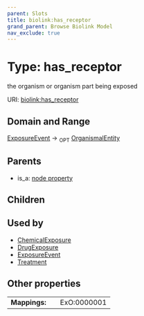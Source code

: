 ```yaml
---
parent: Slots
title: biolink:has_receptor
grand_parent: Browse Biolink Model
nav_exclude: true
---
```


# Type: has_receptor


the organism or organism part being exposed

URI: [biolink:has_receptor](https://w3id.org/biolink/vocab/has_receptor)

## Domain and Range

[ExposureEvent](ExposureEvent.md) ->  <sub>OPT</sub> [OrganismalEntity](OrganismalEntity.md)

## Parents

 *  is_a: [node property](node_property.md)

## Children


## Used by

 * [ChemicalExposure](ChemicalExposure.md)
 * [DrugExposure](DrugExposure.md)
 * [ExposureEvent](ExposureEvent.md)
 * [Treatment](Treatment.md)

## Other properties

|  |  |  |
| --- | --- | --- |
| **Mappings:** | | ExO:0000001 |

